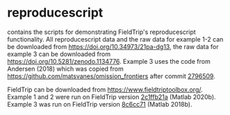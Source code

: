 # reproducescript
contains the scripts for demonstrating FieldTrip's reproducescript functionality. 
All reproducescript data and the raw data for example 1-2 can be downloaded from https://doi.org/10.34973/21pa-dg13, 
the raw data for example 3 can be downloaded from https://doi.org/10.5281/zenodo.1134776. 
Example 3 uses the code from Andersen (2018) which was copied from https://github.com/matsvanes/omission_frontiers after commit [2796509](https://github.com/matsvanes/omission_frontiers/commit/279650994ff9c5b9720e05fa052bdcd2101ad4d0).

FieldTrip can be downloaded from https://www.fieldtriptoolbox.org/. Example 1 and 2 were run on FieldTrip version [2c1ffb21a](https://github.com/fieldtrip/fieldtrip/commit/2c1ffb21a) (Matlab 2020b). Example 3 was run on FieldTrip version [8c6cc71](https://github.com/fieldtrip/fieldtrip/commit/8c6cc71) (Matlab 2018b).
